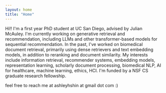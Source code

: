 ```yaml
---
layout: home
title: "Home"
---
```


Hi!! I'm a first year PhD student at UC San Diego, advised by Julian McAuley. I'm currently working on generative retrieval and recommendation, including LLMs and other transformer-based models for sequential recommendation. In the past, I've worked on biomedical document retrieval, primarily using dense retrievers and text embedding models, in addition to reranking and document similarity. My interests include information retrieval, recommender systems, embedding models, representation learning, scholarly document processing, biomedical NLP, AI for healthcare, machine learning, ethics, HCI. I'm funded by a NSF CS graduate research fellowship.

feel free to reach me at ashleyhshin at gmail dot com :) 


